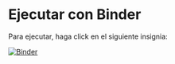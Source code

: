 # Ejecutar con Binder

Para ejecutar, haga click en el siguiente insignia:

[![Binder](https://mybinder.org/badge_logo.svg)](https://mybinder.org/v2/gh/cristobal-montecino/ProyectoOptimizacion/HEAD?filepath=main.ipynb)